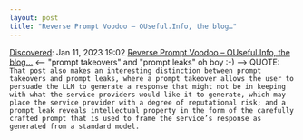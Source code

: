 ```yaml
---
layout: post
title: "Reverse Prompt Voodoo – OUseful.Info, the blog…"
---
```

[Discovered](http://rolandtanglao.com/2020/07/29/p1-blogthis-checkvist-list-links-to-blog/): Jan 11, 2023 19:02 [Reverse Prompt Voodoo – OUseful.Info, the blog…](https://blog.ouseful.info/2023/01/04/reverse-prompt-voodoo/) <-- "prompt takeovers" and "prompt leaks" oh boy :-) --> QUOTE: `That post also makes an interesting distinction between prompt takeovers and prompt leaks, where a prompt takeover allows the user to persuade the LLM to generate a response that might not be in keeping with what the service providers would like it to generate, which may place the service provider with a degree of reputational risk; and a prompt leak reveals intellectual property in the form of the carefully crafted prompt that is used to frame the service’s response as generated from a standard model.`
